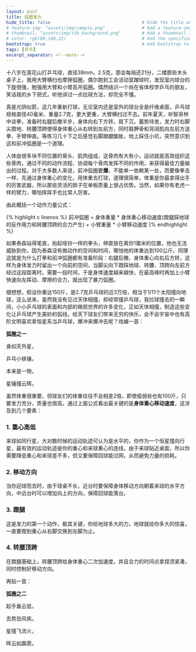 ```yaml
---
layout: post
title: 弧圈发力
hide_title: false                                   # Hide the title when displaying the post, but shown in lists of posts
# feature-img: "assets/img/sample.png"              # Add a feature-image to the post
# thumbnail: "assets/img/stb_background.png"        # Add a thumbnail image on blog view
# color: rgb(80,140,22)                             # Add the specified color as feature image, and change link colors in post
bootstrap: true                                     # Add bootstrap to the page
tags: [乒乓]
excerpt_separator: <!--more-->
---
```


<!--more-->

十八岁在莲花山打乒乓球，直径38mm，2.5克，那会每局还21分，二楼那些木头桌子上，我用大臂横扫也摩擦弧圈，偶尔跑到工会活动室蹭球时，发现室内球台的下旋很强，勉强用大臂和小臂高吊弧圈。偶然结识一个尚在省体校学乒乓的朋友，笑话我的乡下把式，听他讲过一点拉球方法，却完全不懂。

真是光阴似箭，这几年重新打球，无论室内还是室外的球台全是纤维桌面，乒乓球规格直径40毫米、重量2.7克，更大更重，大臂横扫过不去。前年夏天，听智哥林中谈拳，准备时右腿后撤半步，身体向右下方转，肩下沉，蓄势待发，发力时右脚尖蹬地、转腰顶跨使得身体重心从右转到左前方，同时肩胛骨和背阔肌向左前方送拳、手臂伸直。等练习几十下之后感觉右脚跟腱酸胀，地上踩住小坑，突然意识到这和前冲弧圈是一个道理。

人体由很多块不同位置的骨头、肌肉组成，这骨肉有大有小，运动就是高效组织这些骨肉，通过不同的动作流程、协调每个骨肉发挥不同的作用，来获得最佳力量输出的过程。对于大多数人来说，前冲弧圈要**爆**，不能单一依赖某一处，而要像拳击一样，先通过身体重心的变化，用体重去打球，道理很简单，体重是你最拿得出手的厉害武器，所以那些灵活的胖子在单板质量上很占优势。当然，如果你有老虎一样的臂力，哪怕挥挥手也比常人厉害。

由此概括一个动作力量公式：

{% highlight c linenos %}
前冲弧圈 = 身体重量 * 身体重心移动速度(蹬腿踩地球的反作用力和转腰顶跨的合力产生) + 小臂重量 * 小臂移动速度 
{% endhighlight %}

如果泰森站得笔直，抬起哑铃一样的拳头，伸直放在离你1厘米的位置，他也无法威胁到你，因为泰森没有做动作的空间和时间，哪怕他的体重达到100公斤。同理这就是为什么打拳和前冲弧圈都有准备阶段：右腿后撤、身体重心向右后方转，这样为身体发力时留出一个向前的空间，当脚尖向下蹬踩地球、转腰、顶跨向左前方经过这段距离时，需要一段时间，于是身体速度越来越快，在最高峰时再加上小臂快速向左挥动、摩擦的合力，就出现了暴力弧圈。

细想想，假设你重达150斤，是2.7克乒乓球的近3万倍，相当于1/11个太阳撞向地球，这么说来，虽然我没有见过天体相撞，却经常撞乒乓球，我拉球撞击的一瞬间，小小乒乓球的表面和内部的微观世界的许多变化，正如天体相撞，制造这些变化让乒乓球产生美妙的弧线，给天下球友们带来无穷的快乐，会不会宇宙中也有高阶文明喜欢拿恒星系当乒乓球，爆冲来爆冲去呢？戏编一首：

**弧圈之一**

身如天外星，

乒乓小铁锤。

本来是一物，

星锤撞云辉。

虽然体重很重要，但球友们的体重往往不会相差2倍，即使瘦弱些也有100斤，只要发力充分，质量也很高。通过上面公式看出最关键的是**身体重心移动速度**，这涉及到几个要素：

### 1. 重心高低

来球如同行星，大对数时候的运动轨迹可认为是水平的，你作为一个恒星撞向行星，最有效的运动轨迹是你的重心和来球重心的连线，由于来球贴近桌面，所以你需要降低重心和来球差不多，但又要保障回球能过网，从而避免力量的损耗。

### 2. 移动方向

当你迎球而去时，由于球桌不长，近台时要保障身体移动方向朝着来球的水平方向，中远台时可以增加向上的方向，保障回球能落台。

### 3. 蹬腿

这是发力的第一个动作，极其关键，你给地球多大的力，地球就给你多大的惊喜，一直要蹬到重心从右脚交换到左脚为止。

### 4. 转腰顶跨

在蹬腿基础上，转腰顶跨给身体重心二次加速度，并且合力的时间点拿捏须紧凑，同时控制好移动方向。

再贴一首：

**弧圈之二**

起手垂云低，

去势劲风疾。

星撞飞流火，

晖云如霹雳。